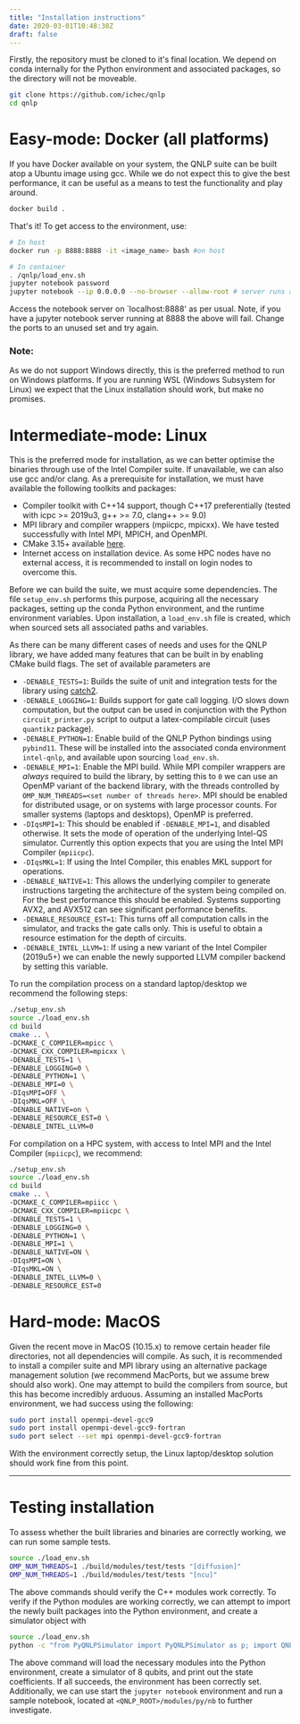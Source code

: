 ```yaml
---
title: "Installation instructions"
date: 2020-03-01T10:48:38Z
draft: false
---
```


Firstly, the repository must be cloned to it's final location. We depend on conda internally for the Python environment and associated packages, so the directory will not be moveable. 


```bash
git clone https://github.com/ichec/qnlp
cd qnlp
```

# Easy-mode: Docker (all platforms)
If you have Docker available on your system, the QNLP suite can be built atop a Ubuntu image using gcc. While we do not expect this to give the best performance, it can be useful as a means to test the functionality and play around. 

```bash
docker build .
```

That's it! To get access to the environment, use:

```bash
# In host
docker run -p 8888:8888 -it <image_name> bash #on host

# In container
. /qnlp/load_env.sh
jupyter notebook password
jupyter notebook --ip 0.0.0.0 --no-browser --allow-root # server runs as root in image, but not host
```

Access the notebook server on `localhost:8888' as per usual. Note, if you have a jupyter notebook server running at 8888 the above will fail. Change the ports to an unused set and try again.

### Note:
As we do not support Windows directly, this is the preferred method to run on Windows platforms. If you are running WSL (Windows Subsystem for Linux) we expect that the Linux installation should work, but make no promises.

# Intermediate-mode: Linux
This is the preferred mode for installation, as we can better optimise the binaries through use of the Intel Compiler suite. If unavailable, we can also use gcc and/or clang. As a prerequisite for installation, we must have available the following toolkits and packages:

- Compiler toolkit with C++14 support, though C++17 preferentially (tested with icpc >= 2019u3, g++ >= 7.0, clang++ >= 9.0)
- MPI library and compiler wrappers (mpiicpc, mpicxx). We have tested successfully with Intel MPI, MPICH, and OpenMPI.
- CMake 3.15+ available [here](https://cmake.org/download/).
- Internet access on installation device. As some HPC nodes have no external access, it is recommended to install on login nodes to overcome this. 

Before we can build the suite, we must acquire some dependencies. The file `setup_env.sh` performs this purpose, acquiring all the necessary packages, setting up the conda Python environment, and the runtime environment variables. Upon installation, a `load_env.sh` file is created, which when sourced sets all associated paths and variables.

As there can be many different cases of needs and uses for the QNLP library, we have added many features that can be built in by enabling CMake build flags. The set of available parameters are

- `-DENABLE_TESTS=1`: Builds the suite of unit and integration tests for the library using [catch2](https://github.com/catchorg/Catch2).
- `-DENABLE_LOGGING=1`: Builds support for gate call logging. I/O slows down computation, but the output can be used in conjunction with the Python `circuit_printer.py` script to output a latex-compilable circuit (uses `quantikz` package).
- `-DENABLE_PYTHON=1`: Enable build of the QNLP Python bindings using `pybind11`. These will be installed into the associated conda environment `intel-qnlp`, and available upon sourcing `load_env.sh`.
- `-DENABLE_MPI=1`: Enable the MPI build. While MPI compiler wrappers are *always* required to build the library, by setting this to `0` we can use an OpenMP variant of the backend library, with the threads controlled by `OMP_NUM_THREADS=<set number of threads here>`. MPI should be enabled for distributed usage, or on systems with large processor counts. For smaller systems (laptops and desktops), OpenMP is preferred.
- `-DIqsMPI=1`: This should be enabled if `-DENABLE_MPI=1`, and disabled otherwise. It sets the mode of operation of the underlying Intel-QS simulator. Currently this option expects that you are using the Intel MPI Compiler (`mpiicpc`).
- `-DIqsMKL=1`: If using the Intel Compiler, this enables MKL support for operations.
- `-DENABLE_NATIVE=1`: This allows the underlying compiler to generate instructions targeting the architecture of the system being compiled on. For the best performance this should be enabled. Systems supporting AVX2, and AVX512 can see significant performance benefits.
- `-DENABLE_RESOURCE_EST=1`: This turns off all computation calls in the simulator, and tracks the gate calls only. This is useful to obtain a resource estimation for the depth of circuits.
- `-DENABLE_INTEL_LLVM=1`: If using a new variant of the Intel Compiler (2019u5+) we can enable the newly supported LLVM compiler backend by setting this variable.

To run the compilation process on a standard laptop/desktop we recommend the following steps:

```bash
./setup_env.sh
source ./load_env.sh
cd build 
cmake .. \
-DCMAKE_C_COMPILER=mpicc \
-DCMAKE_CXX_COMPILER=mpicxx \
-DENABLE_TESTS=1 \
-DENABLE_LOGGING=0 \
-DENABLE_PYTHON=1 \
-DENABLE_MPI=0 \
-DIqsMPI=OFF \
-DIqsMKL=OFF \
-DENABLE_NATIVE=on \
-DENABLE_RESOURCE_EST=0 \
-DENABLE_INTEL_LLVM=0
```

For compilation on a HPC system, with access to Intel MPI and the Intel Compiler (`mpiicpc`), we recommend:

```bash
./setup_env.sh
source ./load_env.sh
cd build 
cmake .. \
-DCMAKE_C_COMPILER=mpiicc \
-DCMAKE_CXX_COMPILER=mpiicpc \
-DENABLE_TESTS=1 \
-DENABLE_LOGGING=0 \
-DENABLE_PYTHON=1 \
-DENABLE_MPI=1 \
-DENABLE_NATIVE=ON \
-DIqsMPI=ON \
-DIqsMKL=ON \
-DENABLE_INTEL_LLVM=0 \
-DENABLE_RESOURCE_EST=0
```


# Hard-mode: MacOS
Given the recent move in MacOS (10.15.x) to remove certain header file directories, not all dependencies will compile. As such, it is recommended to install a compiler suite and MPI library using an alternative package management solution (we recommend MacPorts, but we assume brew should also work). One may attempt to build the compilers from source, but this has become incredibly arduous. Assuming an installed MacPorts environment, we had success using the following:

```bash
sudo port install openmpi-devel-gcc9
sudo port install openmpi-devel-gcc9-fortran
sudo port select --set mpi openmpi-devel-gcc9-fortran
```

With the environment correctly setup, the Linux laptop/desktop solution should work fine from this point.

---

# Testing installation

To assess whether the built libraries and binaries are correctly working, we can run some sample tests.

```bash
source ./load_env.sh
OMP_NUM_THREADS=1 ./build/modules/test/tests "[diffusion]"
OMP_NUM_THREADS=1 ./build/modules/test/tests "[ncu]"
```

The above commands should verify the C++ modules work correctly. To verify if the Python modules are working correctly, we can attempt to import the newly built packages into the Python environment, and create a simulator object with 

```bash
source ./load_env.sh
python -c "from PyQNLPSimulator import PyQNLPSimulator as p; import QNLP as q; num_qubits = 8; sim = p(num_qubits, False); sim.initRegister(); sim.printStates(\"Test\", []);"
```

The above command will load the necessary modules into the Python environment, create a simulator of 8 qubits, and print out the state coefficients. If all succeeds, the environment has been correctly set. Additionally, we can use start the `jupyter notebook` environment and run a sample notebook, located at `<QNLP_ROOT>/modules/py/nb` to further investigate.
